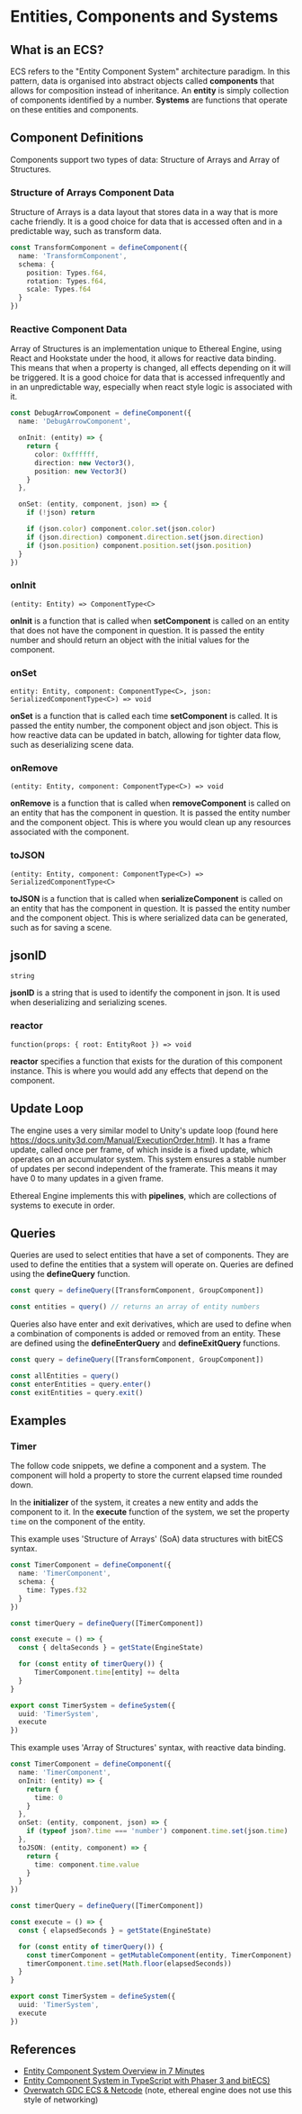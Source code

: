 # Entities, Components and Systems

## What is an ECS?

ECS refers to the "Entity Component System" architecture paradigm. In this pattern, data is organised into abstract objects called **components** that allows for composition instead of inheritance. An **entity** is simply collection of components identified by a number. **Systems** are functions that operate on these entities and components.

## Component Definitions

Components support two types of data: Structure of Arrays and Array of Structures.

### Structure of Arrays Component Data

Structure of Arrays is a data layout that stores data in a way that is more cache friendly. It is a good choice for data that is accessed often and in a predictable way, such as transform data.

```ts
const TransformComponent = defineComponent({
  name: 'TransformComponent',
  schema: {
    position: Types.f64,
    rotation: Types.f64,
    scale: Types.f64
  }
})
```

### Reactive Component Data

Array of Structures is an implementation unique to Ethereal Engine, using React and Hookstate under the hood, it allows for reactive data binding. This means that when a property is changed, all effects depending on it will be triggered. It is a good choice for data that is accessed infrequently and in an unpredictable way, especially when react style logic is associated with it.

```ts
const DebugArrowComponent = defineComponent({
  name: 'DebugArrowComponent',

  onInit: (entity) => {
    return {
      color: 0xffffff,
      direction: new Vector3(),
      position: new Vector3()
    }
  },

  onSet: (entity, component, json) => {
    if (!json) return

    if (json.color) component.color.set(json.color)
    if (json.direction) component.direction.set(json.direction)
    if (json.position) component.position.set(json.position)
  }
})
```

### onInit

`(entity: Entity) => ComponentType<C>`

**onInit** is a function that is called when **setComponent** is called on an entity that does not have the component in question. It is passed the entity number and should return an object with the initial values for the component.


### onSet

`entity: Entity, component: ComponentType<C>, json: SerializedComponentType<C>) => void`

**onSet** is a function that is called each time **setComponent** is called. It is passed the entity number, the component object and json object. This is how reactive data can be updated in batch, allowing for tighter data flow, such as deserializing scene data.


### onRemove
`(entity: Entity, component: ComponentType<C>) => void`

**onRemove** is a function that is called when **removeComponent** is called on an entity that has the component in question. It is passed the entity number and the component object. This is where you would clean up any resources associated with the component.


### toJSON
  
`(entity: Entity, component: ComponentType<C>) => SerializedComponentType<C>`

**toJSON** is a function that is called when **serializeComponent** is called on an entity that has the component in question. It is passed the entity number and the component object. This is where serialized data can be generated, such as for saving a scene.


## jsonID

`string`

**jsonID** is a string that is used to identify the component in json. It is used when deserializing and serializing scenes.


### reactor

`function(props: { root: EntityRoot }) => void`

**reactor** specifies a function that exists for the duration of this component instance. This is where you would add any effects that depend on the component.



## Update Loop

The engine uses a very similar model to Unity's update loop (found here https://docs.unity3d.com/Manual/ExecutionOrder.html). It has a frame update, called once per frame, of which inside is a fixed update, which operates on an accumulator system. This system ensures a stable number of updates per second independent of the framerate. This means it may have 0 to many updates in a given frame. 

Ethereal Engine implements this with **pipelines**, which are collections of systems to execute in order.

## Queries

Queries are used to select entities that have a set of components. They are used to define the entities that a system will operate on. Queries are defined using the **defineQuery** function.

```ts
const query = defineQuery([TransformComponent, GroupComponent])

const entities = query() // returns an array of entity numbers
```

Queries also have enter and exit derivatives, which are used to define when a combination of components is added or removed from an entity. These are defined using the **defineEnterQuery** and **defineExitQuery** functions.

```ts
const query = defineQuery([TransformComponent, GroupComponent])

const allEntities = query()
const enterEntities = query.enter()
const exitEntities = query.exit()
```


## Examples

### Timer

The follow code snippets, we define a component and a system. The component will hold a property to store the current elapsed time rounded down.

In the **initializer** of the system, it creates a new entity and adds the component to it. In the **execute** function of the system, we set the property `time` on the component of the entity.

This example uses 'Structure of Arrays' (SoA) data structures with bitECS syntax.

```ts
const TimerComponent = defineComponent({
  name: 'TimerComponent',
  schema: {
    time: Types.f32
  }
})

const timerQuery = defineQuery([TimerComponent])

const execute = () => {
  const { deltaSeconds } = getState(EngineState)

  for (const entity of timerQuery()) {
      TimerComponent.time[entity] += delta
  }
}

export const TimerSystem = defineSystem({
  uuid: 'TimerSystem',
  execute
})

```

This example uses 'Array of Structures' syntax, with reactive data binding.

```ts
const TimerComponent = defineComponent({
  name: 'TimerComponent',
  onInit: (entity) => {
    return {
      time: 0
    }
  },
  onSet: (entity, component, json) => {
    if (typeof json?.time === 'number') component.time.set(json.time)
  },
  toJSON: (entity, component) => {
    return {
      time: component.time.value
    }
  }
})

const timerQuery = defineQuery([TimerComponent])

const execute = () => {
  const { elapsedSeconds } = getState(EngineState)

  for (const entity of timerQuery()) {
    const timerComponent = getMutableComponent(entity, TimerComponent)
    timerComponent.time.set(Math.floor(elapsedSeconds))
  }
}

export const TimerSystem = defineSystem({
  uuid: 'TimerSystem',
  execute
})

```

## References
- [Entity Component System Overview in 7 Minutes](https://www.youtube.com/watch?v=2rW7ALyHaas)
- [Entity Component System in TypeScript with Phaser 3 and bitECS)](https://www.youtube.com/watch?v=qaY_CKvFLYM)
- [Overwatch GDC ECS & Netcode](https://www.youtube.com/watch?v=W3aieHjyNvw) (note, ethereal engine does not use this style of networking)
